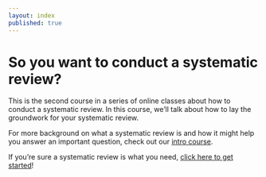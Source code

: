 ```yaml
---
layout: index
published: true
---
```


# So you want to conduct a systematic review?  

This is the second course in a series of online classes about how to conduct a systematic review.  In this course, we’ll talk about how to lay the groundwork for your systematic review.

For more background on what a systematic review is and how it might help you answer an important question, check out our <a href = "http://evsynthacademy.org/Intro-Evidence-Synthesis/">intro course</a>. 

If you’re sure a systematic review is what you need, [click here to get started]({{site.baseurl}}/modules/groundwork/why-groundwork/)!


